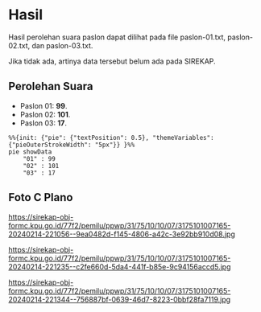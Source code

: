 # Hasil

Hasil perolehan suara paslon dapat dilihat pada file paslon-01.txt, paslon-02.txt, dan paslon-03.txt.

Jika tidak ada, artinya data tersebut belum ada pada SIREKAP.

## Perolehan Suara

 * Paslon 01: **99**.
 * Paslon 02: **101**.
 * Paslon 03: **17**.

```mermaid
%%{init: {"pie": {"textPosition": 0.5}, "themeVariables": {"pieOuterStrokeWidth": "5px"}} }%%
pie showData
    "01" : 99
    "02" : 101
    "03" : 17
```
## Foto C Plano

https://sirekap-obj-formc.kpu.go.id/77f2/pemilu/ppwp/31/75/10/10/07/3175101007165-20240214-221056--9ea0482d-f145-4806-a42c-3e92bb910d08.jpg

https://sirekap-obj-formc.kpu.go.id/77f2/pemilu/ppwp/31/75/10/10/07/3175101007165-20240214-221235--c2fe660d-5da4-441f-b85e-9c94156accd5.jpg

https://sirekap-obj-formc.kpu.go.id/77f2/pemilu/ppwp/31/75/10/10/07/3175101007165-20240214-221344--756887bf-0639-46d7-8223-0bbf28fa7119.jpg
